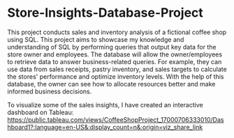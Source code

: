 # Store-Insights-Database-Project
This project conducts sales and inventory analysis of a fictional coffee shop using SQL. This project aims to showcase my knowledge and understanding of SQL by performing queries that output key data for the store owner and employees. The database will allow the owner/employees to retrieve data to answer business-related queries. For example, they can use data from sales receipts, pastry inventory, and sales targets to calculate the stores' performance and optimize inventory levels. With the help of this database, the owner can see how to allocate resources better and make informed business decisions.

To visualize some of the sales insights, I have created an interactive dashboard on Tableau: https://public.tableau.com/views/CoffeeShopProject_17000706333010/Dashboard1?:language=en-US&:display_count=n&:origin=viz_share_link

